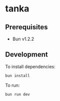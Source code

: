 # tanka

## Prerequisites

- Bun v1.2.2

## Development

To install dependencies:

```bash
bun install
```

To run:

```bash
bun run dev
```

